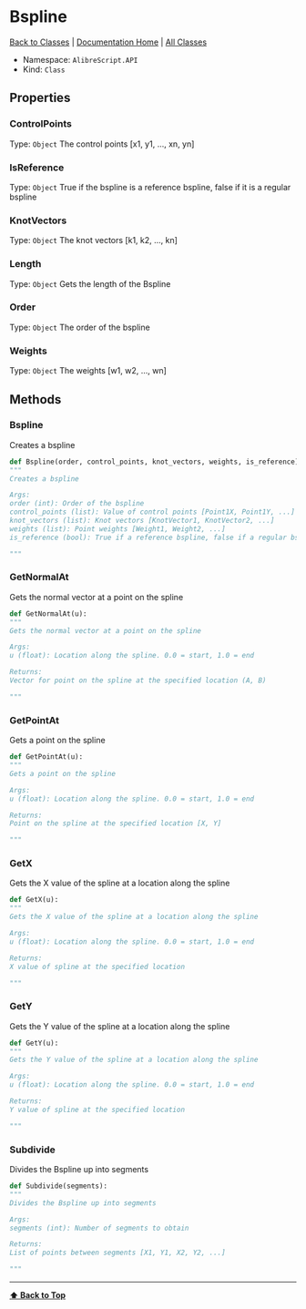 # Bspline

[ Back to Classes](Classes) | [Documentation Home](../README.md) | [All Classes](Classes)

- Namespace: `AlibreScript.API`
- Kind: `Class`

## Properties

### ControlPoints
Type: `Object`
The control points [x1, y1, ..., xn, yn]

### IsReference
Type: `Object`
True if the bspline is a reference bspline, false if it is a regular bspline

### KnotVectors
Type: `Object`
The knot vectors [k1, k2, ..., kn]

### Length
Type: `Object`
Gets the length of the Bspline

### Order
Type: `Object`
The order of the bspline

### Weights
Type: `Object`
The weights [w1, w2, ..., wn]

## Methods


### Bspline

Creates a bspline

```python
def Bspline(order, control_points, knot_vectors, weights, is_reference):
"""
Creates a bspline

Args:
order (int): Order of the bspline
control_points (list): Value of control points [Point1X, Point1Y, ...]
knot_vectors (list): Knot vectors [KnotVector1, KnotVector2, ...]
weights (list): Point weights [Weight1, Weight2, ...]
is_reference (bool): True if a reference bspline, false if a regular bspline

"""
```


### GetNormalAt

Gets the normal vector at a point on the spline

```python
def GetNormalAt(u):
"""
Gets the normal vector at a point on the spline

Args:
u (float): Location along the spline. 0.0 = start, 1.0 = end

Returns:
Vector for point on the spline at the specified location (A, B)

"""
```


### GetPointAt

Gets a point on the spline

```python
def GetPointAt(u):
"""
Gets a point on the spline

Args:
u (float): Location along the spline. 0.0 = start, 1.0 = end

Returns:
Point on the spline at the specified location [X, Y]

"""
```


### GetX

Gets the X value of the spline at a location along the spline

```python
def GetX(u):
"""
Gets the X value of the spline at a location along the spline

Args:
u (float): Location along the spline. 0.0 = start, 1.0 = end

Returns:
X value of spline at the specified location

"""
```


### GetY

Gets the Y value of the spline at a location along the spline

```python
def GetY(u):
"""
Gets the Y value of the spline at a location along the spline

Args:
u (float): Location along the spline. 0.0 = start, 1.0 = end

Returns:
Y value of spline at the specified location

"""
```


### Subdivide

Divides the Bspline up into segments

```python
def Subdivide(segments):
"""
Divides the Bspline up into segments

Args:
segments (int): Number of segments to obtain

Returns:
List of points between segments [X1, Y1, X2, Y2, ...]

"""
```

---
**[⬆ Back to Top](#bspline)**
